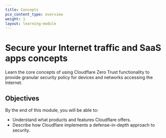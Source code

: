 ```yaml
---
title: Concepts
pcx_content_type: overview
weight: 1
layout: learning-module
---
```


# Secure your Internet traffic and SaaS apps concepts

Learn the core concepts of using Cloudflare Zero Trust functionality to provide granular security policy for devices and networks accessing the Internet.

## Objectives

By the end of this module, you will be able to:

- Understand what products and features Cloudflare offers.
- Describe how Cloudflare implements a defense-in-depth approach to security.
